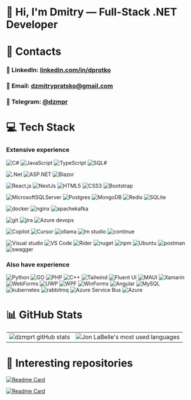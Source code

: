  👋 Hi, I'm Dmitry — Full-Stack .NET Developer
 ===    

# 📡 Contacts

### 💼 LinkedIn: [linkedin.com/in/dprotko](https://linkedin.com/in/dprotko)
### 📨 Email: dzmitrypratsko@gmail.com
### 💬 Telegram: [@dzmpr](https://t.me/dzmpr)

# 💻 Tech Stack

### Extensive experience

![C#](https://img.shields.io/badge/c%23-blue?style=for-the-badge&logo=.net&logoColor=white)
![JavaScript](https://img.shields.io/badge/js-blue.svg?style=for-the-badge&logo=javascript&logoColor=white)
![TypeScript](https://img.shields.io/badge/ts-blue.svg?style=for-the-badge&logo=typescript&logoColor=white)
![SQL#](https://img.shields.io/badge/sql-blue.svg?style=for-the-badge&logo=c-sharp&logoColor=white)

![.Net](https://img.shields.io/badge/.NET-blueviolet?style=for-the-badge&logo=.net&logoColor=white)
![ASP.NET](https://img.shields.io/badge/asp.net-blueviolet?style=for-the-badge&logo=.net&logoColor=white)
![Blazor](https://img.shields.io/badge/blazor-blueviolet?style=for-the-badge&logo=blazor&logoColor=white)

![React.js](https://img.shields.io/badge/react.js-orange?style=for-the-badge&logo=react&logoColor=white)
![NextJs](https://img.shields.io/badge/next.js-orange?style=for-the-badge&logo=nextdotjs&logoColor=white)
![HTML5](https://img.shields.io/badge/html5-orange.svg?style=for-the-badge&logo=html5&logoColor=white)
![CSS3](https://img.shields.io/badge/css3-orange.svg?style=for-the-badge&logo=css&logoColor=white)
![Bootstrap](https://img.shields.io/badge/bootstrap-orange.svg?style=for-the-badge&logo=bootstrap&logoColor=white)

![MicrosoftSQLServer](https://img.shields.io/badge/SQL%20Server-green?style=for-the-badge&logo=microsoft%20sql%20server&logoColor=white)
![Postgres](https://img.shields.io/badge/postgres-green.svg?style=for-the-badge&logo=postgresql&logoColor=white)
![MongoDB](https://img.shields.io/badge/MongoDB-green.svg?style=for-the-badge&logo=mongodb&logoColor=white)
![Redis](https://img.shields.io/badge/redis-green.svg?style=for-the-badge&logo=redis&logoColor=white)
![SQLite](https://img.shields.io/badge/sqlite-green.svg?style=for-the-badge&logo=sqlite&logoColor=white)

![docker](https://img.shields.io/badge/docker-darkblue.svg?style=for-the-badge&logo=docker&logoColor=white)
![nginx](https://img.shields.io/badge/nginx-darkblue.svg?style=for-the-badge&logo=nginx&logoColor=white)
![apachekafka](https://img.shields.io/badge/apache%20kafka-darkblue.svg?style=for-the-badge&logo=apachekafka&logoColor=white)

![git](https://img.shields.io/badge/git-red.svg?style=for-the-badge&logo=git&logoColor=white)
![jira](https://img.shields.io/badge/jira-red.svg?style=for-the-badge&logo=jira&logoColor=white)
![Azure devops](https://img.shields.io/badge/Azure%20devops-red.svg?style=for-the-badge&logo=icloud&logoColor=white)

![Copilot](https://img.shields.io/badge/copilot-violet.svg?style=for-the-badge&logo=githubcopilot&logoColor=white)
![Сursor](https://img.shields.io/badge/cursor-violet.svg?style=for-the-badge&logo=githubcopilot&logoColor=white)
![ollama](https://img.shields.io/badge/ollama-violet.svg?style=for-the-badge&logo=ollama&logoColor=white)
![lm studio](https://img.shields.io/badge/lm%20studio-violet.svg?style=for-the-badge&logo=githubcopilot&logoColor=white)
![continue](https://img.shields.io/badge/continue-violet.svg?style=for-the-badge&logo=githubcopilot&logoColor=white)

![Visual studio](https://img.shields.io/badge/visual%20studio-black.svg?style=for-the-badge&logo=.net&logoColor=white)
![VS Code](https://img.shields.io/badge/vs%20code-black.svg?style=for-the-badge&logo=.net&logoColor=white)
![Rider](https://img.shields.io/badge/rider-black.svg?style=for-the-badge&logo=rider&logoColor=white)
![nuget](https://img.shields.io/badge/nuget-black.svg?style=for-the-badge&logo=nuget&logoColor=white)
![npm](https://img.shields.io/badge/npm-black.svg?style=for-the-badge&logo=npm&logoColor=white)
![Ubuntu](https://img.shields.io/badge/ubuntu-black?logo=ubuntu&logoColor=fff&style=for-the-badge)
![postman](https://img.shields.io/badge/postman-black?logo=postman&logoColor=fff&style=for-the-badge)
![swagger](https://img.shields.io/badge/swagger-black?logo=swagger&logoColor=fff&style=for-the-badge)



### Also have experience

![Python](https://img.shields.io/badge/python-blue.svg?style=for-the-badge&logo=python&logoColor=white)
![GO](https://img.shields.io/badge/go-blue.svg?style=for-the-badge&logo=go&logoColor=white)
![PHP](https://img.shields.io/badge/php-blue.svg?style=for-the-badge&logo=php&logoColor=white)
![C++](https://img.shields.io/badge/C++-blue.svg?style=for-the-badge&logo=cplusplus&logoColor=white)
![Tailwind](https://img.shields.io/badge/tailwind-orange.svg?style=for-the-badge&logo=tailwindcss&logoColor=white)
![Fluent UI](https://img.shields.io/badge/Fluent%20UI-orange.svg?style=for-the-badge&logo=css&logoColor=white)
![MAUI](https://img.shields.io/badge/MAUI-blueviolet?style=for-the-badge&logo=.net&logoColor=white)
![Xamarin](https://img.shields.io/badge/Xamarin-blueviolet?style=for-the-badge&logo=.net&logoColor=white)
![WebForms](https://img.shields.io/badge/WebForms-blueviolet?style=for-the-badge&logo=.net&logoColor=white)
![UWP](https://img.shields.io/badge/UWP-blueviolet?style=for-the-badge&logo=.net&logoColor=white)
![WPF](https://img.shields.io/badge/WPF-blueviolet?style=for-the-badge&logo=.net&logoColor=white)
![WinForms](https://img.shields.io/badge/WinForms-blueviolet?style=for-the-badge&logo=.net&logoColor=white)
![Angular](https://img.shields.io/badge/angular-blueviolet?style=for-the-badge&logo=angular&logoColor=white)
![MySQL](https://img.shields.io/badge/mysql-green.svg?style=for-the-badge&logo=mysql&logoColor=white)
![kubernetes](https://img.shields.io/badge/kubernetes-darkblue.svg?style=for-the-badge&logo=kubernetes&logoColor=white)
![rabbitmq](https://img.shields.io/badge/rabbitmq-darkblue.svg?style=for-the-badge&logo=rabbitmq&logoColor=white)
![Azure Service Bus](https://img.shields.io/badge/Azure%20Service%20Bus-darkblue.svg?style=for-the-badge&logo=icloud&logoColor=white)
![Azure](https://img.shields.io/badge/azure-darkblue?logo=icloud&logoColor=fff&style=for-the-badge)


# 📊 GitHub Stats

<table>
 <tr>
  <td>
   <img title="dzmprt gitHub stats" src="https://github-readme-stats.vercel.app/api?username=dzmprt&show_icons=true&count_private=true&hide_rank=true&include_all_commits=true&theme=dracula&hide_border=true" align="center">
  </td>
    <td>
<img title="Jon LaBelle's most used languages" src="https://github-readme-stats.vercel.app/api/top-langs/?username=dzmprt&langs_count=8&layout=compact&theme=dracula&hide_border=true" align="center">
  </td>
 </tr>
</table>

# 🚀 Interesting repositories

[![Readme Card](https://github-readme-stats.vercel.app/api/pin/?username=dzmprt&repo=MitMediator&theme=dark)](https://github.com/dzmprt/MitMediator)

[![Readme Card](https://github-readme-stats.vercel.app/api/pin/?username=dzmprt&repo=MitMediator.AutoApi&theme=dark)](https://github.com/dzmprt/MitMediator.AutoApi)
